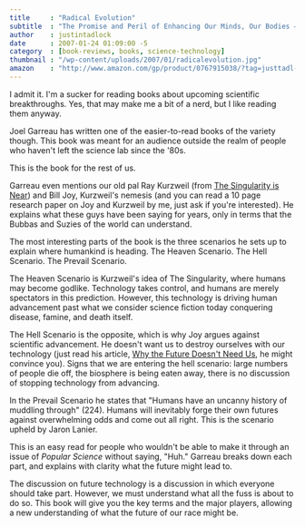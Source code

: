 ```yaml
---
title     : "Radical Evolution"
subtitle  : "The Promise and Peril of Enhancing Our Minds, Our Bodies — and What It Means to Be Human"
author    : justintadlock
date      : 2007-01-24 01:09:00 -5
category  : [book-reviews, books, science-technology]
thumbnail : "/wp-content/uploads/2007/01/radicalevolution.jpg"
amazon    : "http://www.amazon.com/gp/product/0767915038/?tag=justtadl-20"
---
```


I admit it.  I'm a sucker for reading books about upcoming scientific breakthroughs.  Yes, that may make me a bit of a nerd, but I like reading them anyway.

Joel Garreau has written one of the easier-to-read books of the variety though.  This book was meant for an audience outside the realm of people who haven't left the science lab since the '80s.

This is the book for the rest of us.

Garreau even mentions our old pal Ray Kurzweil (from <a href="http://justintadlock.com/archives/2007/01/16/singularity-is-near" title="Review of The Singularity is Near"> The Singularity is Near</a>) and Bill Joy, Kurzweil's nemesis (and you can read a 10 page research paper on Joy and Kurzweil by me, just ask if you're interested).  He explains what these guys have been saying for years, only in terms that the Bubbas and Suzies of the world can understand.

The most interesting parts of the book is the three scenarios he sets up to explain where humankind is heading.  The Heaven Scenario.  The Hell Scenario.  The Prevail Scenario.

The Heaven Scenario is Kurzweil's idea of The Singularity, where humans may become godlike.  Technology takes control, and humans are merely spectators in this prediction.  However, this technology is driving human advancement past what we consider science fiction today conquering disease, famine, and death itself.

The Hell Scenario is the opposite, which is why Joy argues against scientific advancement.  He doesn't want us to destroy ourselves with our technology (just read his article, <a href="http://www.wired.com/wired/archive/8.04/joy.html" title="Why the Future Doesn't Need us" rel="external"> Why the Future Doesn't Need Us</a>, he might convince you).  Signs that we are entering the hell scenario:  large numbers of people die off, the biosphere is being eaten away, there is no discussion of stopping technology from advancing.

In the Prevail Scenario he states that "Humans have an uncanny history of muddling through" (224).  Humans will inevitably forge their own futures against overwhelming odds and come out all right.  This is the scenario upheld by Jaron Lanier.

This is an easy read for people who wouldn't be able to make it through an issue of <em> Popular Science</em> without saying, "Huh."  Garreau breaks down each part, and explains with clarity what the future might lead to.

The discussion on future technology is a discussion in which everyone should take part.  However, we must understand what all the fuss is about to do so.  This book will give you the key terms and the major players, allowing a new understanding of what the future of our race might be.
